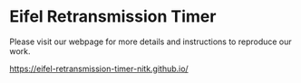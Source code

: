 Eifel Retransmission Timer
============================

Please visit our webpage for more details and instructions to reproduce our work.

https://eifel-retransmission-timer-nitk.github.io/